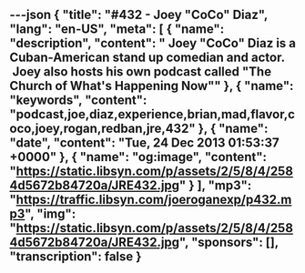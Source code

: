 ---json
{
  "title": "#432 - Joey \"CoCo\" Diaz",
  "lang": "en-US",
  "meta": [
    {
      "name": "description",
      "content": " Joey \"CoCo\" Diaz is a Cuban-American stand up comedian and actor.  Joey also hosts his own podcast called \"The Church of What's Happening Now\""
    },
    {
      "name": "keywords",
      "content": "podcast,joe,diaz,experience,brian,mad,flavor,coco,joey,rogan,redban,jre,432"
    },
    {
      "name": "date",
      "content": "Tue, 24 Dec 2013 01:53:37 +0000"
    },
    {
      "name": "og:image",
      "content": "https://static.libsyn.com/p/assets/2/5/8/4/2584d5672b84720a/JRE432.jpg"
    }
  ],
  "mp3": "https://traffic.libsyn.com/joeroganexp/p432.mp3",
  "img": "https://static.libsyn.com/p/assets/2/5/8/4/2584d5672b84720a/JRE432.jpg",
  "sponsors": [],
  "transcription": false
}
---
<episode-header />

<timemark seconds="0" />

<transcribe-call-to-action />

<episode-footer />